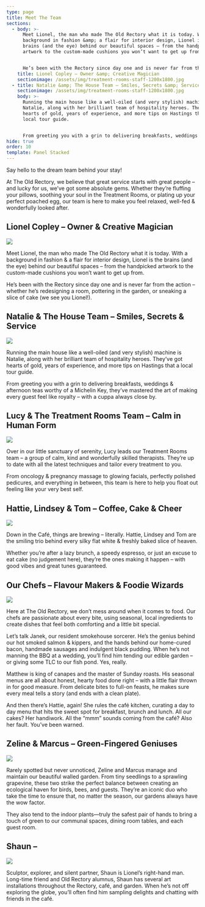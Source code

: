 ```yaml
---
type: page
title: Meet The Team
sections:
  - body: >-
      Meet Lionel, the man who made The Old Rectory what it is today. With a
      background in fashion &amp; a flair for interior design, Lionel is the
      brains (and the eye) behind our beautiful spaces – from the handpicked
      artwork to the custom-made cushions you won’t want to get up from.


      He’s been with the Rectory since day one and is never far from the action – whether he’s redesigning a room, pottering in the garden, or sneaking a slice of cake (we see you Lionel!).
    title: Lionel Copley – Owner &amp; Creative Magician
    sectionimage: /assets/img/treatment-rooms-staff-1200x1800.jpg
  - title: Natalie &amp; The House Team – Smiles, Secrets &amp; Service
    sectionimage: /assets/img/treatment-rooms-staff-1200x1800.jpg
    body: >-
      Running the main house like a well-oiled (and very stylish) machine is
      Natalie, along with her brilliant team of hospitality heroes. They’ve got
      hearts of gold, years of experience, and more tips on Hastings that a
      local tour guide.


      From greeting you with a grin to delivering breakfasts, weddings &amp; afternoon teas worthy of a Michelin Key, they’ve mastered the art of making every guest feel like royalty – with a cuppa always close by.
hide: true
order: 10
template: Panel Stacked
---
```

Say hello to the dream team behind your stay!

At The Old Rectory, we believe that great service starts with great people – and lucky for us, we’ve got some absolute gems. Whether they’re fluffing your pillows, soothing your soul in the Treatment Rooms, or plating up your perfect poached egg, our team is here to make you feel relaxed, well-fed &amp; wonderfully looked after.

## Lionel Copley – Owner &amp; Creative Magician

![](/assets/img/treatment-rooms-staff-1600x900.jpg)

Meet Lionel, the man who made The Old Rectory what it is today. With a background in fashion &amp; a flair for interior design, Lionel is the brains (and the eye) behind our beautiful spaces – from the handpicked artwork to the custom-made cushions you won’t want to get up from.

He’s been with the Rectory since day one and is never far from the action – whether he’s redesigning a room, pottering in the garden, or sneaking a slice of cake (we see you Lionel!).

## Natalie &amp; The House Team – Smiles, Secrets &amp; Service

![](/assets/img/treatment-rooms-staff-1600x900.jpg)

Running the main house like a well-oiled (and very stylish) machine is Natalie, along with her brilliant team of hospitality heroes. They’ve got hearts of gold, years of experience, and more tips on Hastings that a local tour guide.

From greeting you with a grin to delivering breakfasts, weddings &amp; afternoon teas worthy of a Michelin Key, they’ve mastered the art of making every guest feel like royalty – with a cuppa always close by.

## Lucy &amp; The Treatment Rooms Team – Calm in Human Form

![](/assets/img/treatment-rooms-staff-1600x900.jpg)

Over in our little sanctuary of serenity, Lucy leads our Treatment Rooms team – a group of calm, kind and wonderfully skilled therapists. They’re up to date with all the latest techniques and tailor every treatment to you.

From oncology &amp; pregnancy massage to glowing facials, perfectly polished pedicures, and everything in between, this team is here to help you float out feeling like your very best self.

## Hattie, Lindsey &amp; Tom – Coffee, Cake &amp; Cheer

![](/assets/img/treatment-rooms-staff-1600x900.jpg)

Down in the Café, things are brewing – literally. Hattie, Lindsey and Tom are the smiling trio behind every silky flat white &amp; freshly baked slice of heaven.

Whether you’re after a lazy brunch, a speedy espresso, or just an excuse to eat cake (no judgement here), they’re the ones making it happen – with good vibes and great tunes guaranteed.

## Our Chefs – Flavour Makers &amp; Foodie Wizards

![](/assets/img/treatment-rooms-staff-1600x900.jpg)

Here at The Old Rectory, we don’t mess around when it comes to food. Our chefs are passionate about every bite, using seasonal, local ingredients to create dishes that feel both comforting and a little bit special.

Let’s talk Janek, our resident smokehouse sorcerer. He’s the genius behind our hot smoked salmon &amp; kippers, and the hands behind our home-cured bacon, handmade sausages and indulgent black pudding. When he’s not manning the BBQ at a wedding, you’ll find him tending our edible garden – or giving some TLC to our fish pond. Yes, really.

Matthew is king of canapes and the master of Sunday roasts. His seasonal menus are all about honest, hearty food done right – with a little flair thrown in for good measure. From delicate bites to full-on feasts, he makes sure every meal tells a story (and ends with a clean plate).

And then there’s Hattie, again! She rules the café kitchen, curating a day to day menu that hits the sweet spot for breakfast, brunch and lunch. All our cakes? Her handiwork. All the “mmm” sounds coming from the café? Also her fault. You’ve been warned.

## Zeline &amp; Marcus – Green-Fingered Geniuses

![](/assets/img/treatment-rooms-staff-1600x900.jpg)

Rarely spotted but never unnoticed, Zeline and Marcus manage and maintain our beautiful walled garden. From tiny seedlings to a sprawling grapevine, these two strike the perfect balance between creating an ecological haven for birds, bees, and guests. They’re an iconic duo who take the time to ensure that, no matter the season, our gardens always have the wow factor.

They also tend to the indoor plants—truly the safest pair of hands to bring a touch of green to our communal spaces, dining room tables, and each guest room.

## Shaun –

![](/assets/img/treatment-rooms-staff-1600x900.jpg)

Sculptor, explorer, and silent partner, Shaun is Lionel’s right-hand man. Long-time friend and Old Rectory alumnus, Shaun has several art installations throughout the Rectory, café, and garden. When he’s not off exploring the globe, you’ll often find him sampling delights and chatting with friends in the café.
